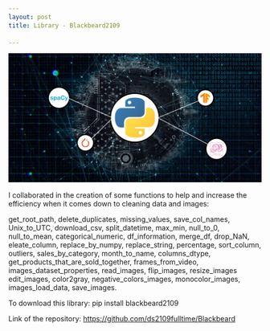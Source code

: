 ```yaml
---
layout: post
title: Library - Blackbeard2109

---
```


![Getting Started](https://raw.githubusercontent.com/carlos-hernandez1993/images_machinelearning/main/images/python-library-1.jpg)

I collaborated in the creation of some functions to help and increase the efficiency when it comes down to cleaning data and images:

get_root_path, delete_duplicates, missing_values, save_col_names, Unix_to_UTC, download_csv, split_datetime, max_min, null_to_0, null_to_mean, categorical_numeric, df_information, merge_df, drop_NaN, eleate_column, replace_by_numpy, replace_string, percentage, sort_column, outliers, sales_by_category, month_to_name, columns_dtype, get_products_that_are_sold_together, frames_from_video, images_dataset_properties, read_images, flip_images, resize_images edit_images, color2gray, negative_colors_images, monocolor_images, images_load_data, save_images.

To download this library: pip install blackbeard2109

Link of the repository: https://github.com/ds2109fulltime/Blackbeard

